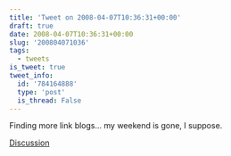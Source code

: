 ```yaml
---
title: 'Tweet on 2008-04-07T10:36:31+00:00'
draft: true
date: 2008-04-07T10:36:31+00:00
slug: '200804071036'
tags:
  - tweets
is_tweet: true
tweet_info:
  id: '784164888'
  type: 'post'
  is_thread: False
---
```




Finding more link blogs... my weekend is gone, I suppose.

[Discussion](https://x.com/sytelus/status/784164888)
